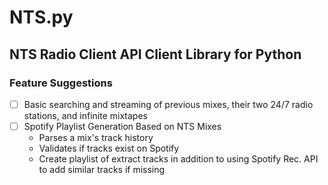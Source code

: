 # NTS.py

## NTS Radio Client API Client Library for Python

### Feature Suggestions

- [ ] Basic searching and streaming of previous mixes, their two 24/7 radio stations, and infinite mixtapes
- [ ] Spotify Playlist Generation Based on NTS Mixes
  - Parses a mix's track history
  - Validates if tracks exist on Spotify
  - Create playlist of extract tracks in addition to using Spotify Rec. API to add similar tracks if missing
